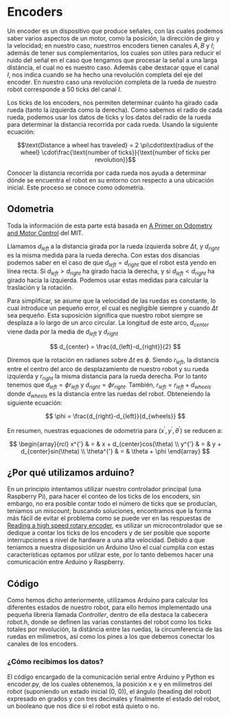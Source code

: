 # Encoders
Un encoder es un dispositivo que produce señales, con las cuales podemos saber varios aspectos de un motor, como la posición, la dirección de giro y la velocidad; en nuestro caso, nuestrros encoders tienen canales $A, B$ y $I$; además de tener sus complementarios, los cuales son útiles para reducir el ruido del señal en el caso que tengamos que procesar la señal a una larga distáncia, el cual no es nuestro caso. Además cabe destacar qque el canal $I$, nos indica cuando se ha hecho una revolución completa del eje del encoder. En nuestro caso una revolución completa de la rueda de nuestro robot corresponde a 50 ticks del canal $I$.

Los ticks de los encoders, nos permiten determinar cuánto ha girado cada rueda (tanto la izquierda como la derecha). Como sabemos el radio de cada rueda, podemos usar los datos de ticks y los datos del radio de la rueda para determinar la distancia recorrida por cada rueda. Usando la siguiente ecuación:

$$\text{Distance a wheel has traveled} = 2 \pi\cdot\text{radius of the wheel} \cdot\frac{\text{number of ticks}}{\text{number of ticks per revolution}}$$

Conocer la distancia recorrida por cada rueda nos ayuda a determinar dónde se encuentra el robot en su entorno con respecto a una ubicación inicial. Este proceso se conoce como odometría.

## Odometria

Toda la información de esta parte está basada en  [A Primer on Odometry and Motor Control](https://ocw.mit.edu/courses/6-186-mobile-autonomous-systems-laboratory-january-iap-2005/resources/odomtutorial/) del MIT.

Llamamos $d_{left}$ a la distancia girada por la rueda izquierda sobre $\Delta t$, y $d_{right}$ es la misma medida para la rueda derecha. Con estas dos disancias podemos saber en el caso de que $d_{left}=d_{right}$ que el robot está yendo en línea recta. Si $d_{left}\gt d_{right}$ ha girado hacia la derecha, y si $d_{left}\lt d_{right}$ ha girado hacia la izquierda. Podemos usar estas medidas para calcular la traslación y la rotación.

Para simplificar, se asume que la velocidad de las ruedas es constante, lo cual introduce un pequeño error, el cual es negligible siempre y cuando $\Delta t$ sea pequeño. Esta suposición significa que nuestro robot siempre se desplaza a lo largo de un arco circular. La longitud de este arco, $d_{center}$ viene dada por la media de $d_{left}$ y $d_{right}$

$$ d_{center} = \frac{d_{left}-d_{right}}{2} $$

Diremos que la rotación en radianes sobre $\Delta t$ es $\phi$. Siendo $r_{left}$, la distancia entre el centro del arco de desplazamiento de nuestro robot y su rueda izquierda y $r_{right}$ la misma distancia para la rueda derecha. Por lo tanto tenemos que $d_{left} = \phi{ r_{left} }$ y $d_{right} = \phi{ r_{right} }$. También, $r_{left} = r_{left} + d_{wheels}$ donde $d_{wheels}$ es la distancia entre las ruedas del robot. Obteneiendo la siguiente ecuación:

$$ \phi = \frac{d_{right}-d_{left}}{d_{wheels}} $$

En resumen, nuestras equaciones de odometria para $(x^{'}, y^{'}, \theta^{'})$ se reducen a:

$$ \begin{array}{rcl}
x^{'} & = & x + d_{center}cos(\theta) \\
y^{'} & = & y + d_{center}sin(\theta) \\
\theta^{'} & = &  \theta + \phi
\end{array} $$

## ¿Por qué utilizamos arduino?

En un principio intentamos utilizar nuestro controlador principal (una Raspberry Pi), para hacer el conteo de los ticks de los encoders, sin embargo, no era posible contar todo el número de ticks que se producían, teniamos un miscount; buscando soluciones, encontramos que la forma más fácil de evitar el problema como se puede ver en las respuestas de [Reading a high speed rotary encoder](https://electronics.stackexchange.com/questions/469008/reading-a-high-speed-rotary-encoder-with-a-raspberry-pi), es utilizar un microcontrolador que se dedique a contar los ticks de los encoders y de ser posible que soporte interrupciones a nivel de hardware a una alta velocidad. Debido a que teniamos a nuestra disposición un Arduino Uno el cual cumplía con estas características optamos por utilzar este, por lo tanto debemos hacer una comunicación entre Arduino y Raspberry.

## Código

Como hemos dicho anteriormente, utilizamos Arduino para calcular los diferentes estados de nuestro robot, para ello hemos implementado una pequeña libreria llamada *Controller*, dentro de ella destaca la cabecera robot.h, donde se definen las varias constantes del robot como los ticks totales por revolución, la distáncia entre las ruedas, la circumferencia de las ruedas en milímetros, así como los pines a los que debemos conectar los canales de los encoders.

### ¿Cómo recibimos los datos?

El código encargado de la comunicación serial entre Arduino y Python es encoder.py, de los cuales obtenemos, la posición x e y en milímetros del robot (suponiendo un estado inicial (0, 0)), el ángulo (heading del robot) expresado en grados y con tres decimales y finalmente el estado del robot, un booleano que nos dice si el robot está quieto o no.
